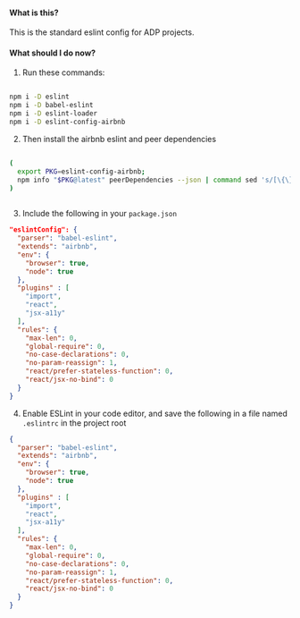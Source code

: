 #### What is this?
This is the standard eslint config for ADP projects.

#### What should I do now?

1) Run these commands:

```bash

npm i -D eslint
npm i -D babel-eslint
npm i -D eslint-loader
npm i -D eslint-config-airbnb

```

2) Then install the airbnb eslint and peer dependencies

```bash

(
  export PKG=eslint-config-airbnb;
  npm info "$PKG@latest" peerDependencies --json | command sed 's/[\{\},]//g ; s/: /@/g' | xargs npm install --save-dev "$PKG@latest"
)
         
```

3) Include the following in your `package.json`

```json
"eslintConfig": {
  "parser": "babel-eslint",
  "extends": "airbnb",
  "env": {
    "browser": true,
    "node": true
  },
  "plugins" : [
    "import",
    "react",
    "jsx-a11y"
  ],
  "rules": {
    "max-len": 0,
    "global-require": 0,
    "no-case-declarations": 0,
    "no-param-reassign": 1,
    "react/prefer-stateless-function": 0,
    "react/jsx-no-bind": 0
  }
}
```

4) Enable ESLint in your code editor, and save the following in a file named `.eslintrc` in the project root

```json
{
  "parser": "babel-eslint",
  "extends": "airbnb",
  "env": {
    "browser": true,
    "node": true
  },
  "plugins" : [
    "import",
    "react",
    "jsx-a11y"
  ],
  "rules": {
    "max-len": 0,
    "global-require": 0,
    "no-case-declarations": 0,
    "no-param-reassign": 1,
    "react/prefer-stateless-function": 0,
    "react/jsx-no-bind": 0
  }
}
```
